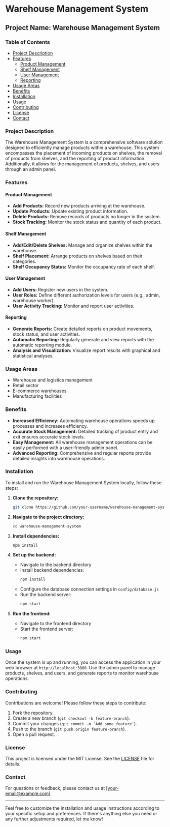 

# Warehouse Management System

## Project Name: Warehouse Management System

### Table of Contents
- [Project Description](#project-description)
- [Features](#features)
  - [Product Management](#product-management)
  - [Shelf Management](#shelf-management)
  - [User Management](#user-management)
  - [Reporting](#reporting)
- [Usage Areas](#usage-areas)
- [Benefits](#benefits)
- [Installation](#installation)
- [Usage](#usage)
- [Contributing](#contributing)
- [License](#license)
- [Contact](#contact)

### Project Description
The Warehouse Management System is a comprehensive software solution designed to efficiently manage products within a warehouse. This system encompasses the placement of incoming products on shelves, the removal of products from shelves, and the reporting of product information. Additionally, it allows for the management of products, shelves, and users through an admin panel.

### Features

#### Product Management
- **Add Products:** Record new products arriving at the warehouse.
- **Update Products:** Update existing product information.
- **Delete Products:** Remove records of products no longer in the system.
- **Stock Tracking:** Monitor the stock status and quantity of each product.

#### Shelf Management
- **Add/Edit/Delete Shelves:** Manage and organize shelves within the warehouse.
- **Shelf Placement:** Arrange products on shelves based on their categories.
- **Shelf Occupancy Status:** Monitor the occupancy rate of each shelf.

#### User Management
- **Add Users:** Register new users in the system.
- **User Roles:** Define different authorization levels for users (e.g., admin, warehouse worker).
- **User Activity Tracking:** Monitor and report user activities.

#### Reporting
- **Generate Reports:** Create detailed reports on product movements, stock status, and user activities.
- **Automatic Reporting:** Regularly generate and view reports with the automatic reporting module.
- **Analysis and Visualization:** Visualize report results with graphical and statistical analyses.

### Usage Areas
- Warehouse and logistics management
- Retail sector
- E-commerce warehouses
- Manufacturing facilities

### Benefits
- **Increased Efficiency:** Automating warehouse operations speeds up processes and increases efficiency.
- **Accurate Stock Management:** Detailed tracking of product entry and exit ensures accurate stock levels.
- **Easy Management:** All warehouse management operations can be easily performed with a user-friendly admin panel.
- **Advanced Reporting:** Comprehensive and regular reports provide detailed insights into warehouse operations.

### Installation
To install and run the Warehouse Management System locally, follow these steps:

1. **Clone the repository:**
   ```bash
   git clone https://github.com/your-username/warehouse-management-system.git
   ```
2. **Navigate to the project directory:**
   ```bash
   cd warehouse-management-system
   ```
3. **Install dependencies:**
   ```bash
   npm install
   ```
4. **Set up the backend:**
   - Navigate to the backend directory
   - Install backend dependencies:
     ```bash
     npm install
     ```
   - Configure the database connection settings in `config/database.js`
   - Run the backend server:
     ```bash
     npm start
     ```

5. **Run the frontend:**
   - Navigate to the frontend directory
   - Start the frontend server:
     ```bash
     npm start
     ```

### Usage
Once the system is up and running, you can access the application in your web browser at `http://localhost:3000`. Use the admin panel to manage products, shelves, and users, and generate reports to monitor warehouse operations.

### Contributing
Contributions are welcome! Please follow these steps to contribute:
1. Fork the repository.
2. Create a new branch (`git checkout -b feature-branch`).
3. Commit your changes (`git commit -m 'Add some feature'`).
4. Push to the branch (`git push origin feature-branch`).
5. Open a pull request.

### License
This project is licensed under the MIT License. See the [LICENSE](LICENSE) file for details.

### Contact
For questions or feedback, please contact us at [your-email@example.com].

---

Feel free to customize the installation and usage instructions according to your specific setup and preferences. If there's anything else you need or any further adjustments required, let me know!
